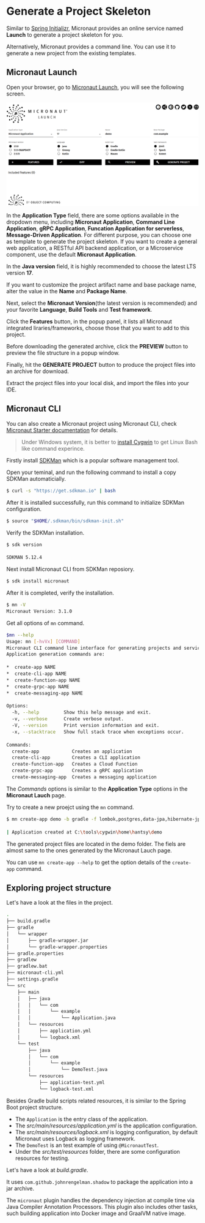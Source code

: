 # Generate a Project Skeleton

Similar to [Spring Initializr]( https://start.spring.io), Micronaut provides an online service named **Launch** to generate a project skeleton for you.

Alternatively, Micronaut provides a command line. You can use it to generate a new project from the existing templates.

## Micronaut Launch

Open your browser, go to [Micronaut Launch](https://micronaut.io/launch/), you will see the following screen.

![launch](./launch.png)

In the **Application Type** field, there are some options available in the dropdown menu, including **Micronaut Application**, **Command Line Application**, **gRPC Application**, **Funcation Application for serverless**, **Message-Driven Application**. For different purpose, you can choose one as template to generate the project skeleton. If you want to create a general web application, a RESTful API backend application, or a Microservice component, use the default **Micronaut Application**.

In the **Java version** field, it is highly recommended to choose the latest LTS version **17**.  

If you want to customize the project artifact name and base package name, alter the value in the **Name** and **Package Name**.

Next, select the **Micronaut Version**(the latest version is recommended) and your favorite **Language**, **Build Tools** and **Test framework**.

Click the **Features** button, in the popup panel, it lists all Micronaut integrated liraries/frameworks, choose those that you want to add to this project. 

Before downloading the generated archive, click the **PREVIEW** button to preview the file structure in a popup window.

Finally, hit the **GENERATE PROJECT** button to produce the project files into an archive for download.

Extract the project files into your local disk, and import the files into your IDE.  


## Micronaut CLI

You can also create a Micronaut project using Micronaut CLI, check [Micronaut Starter documentation](https://micronaut-projects.github.io/micronaut-starter/latest/guide/#installation) for details.

> Under Windows system, it is better to [install Cygwin](https://cygwin.com/install.html) to get Linux Bash like command experince.

Firstly install [SDKMan](https://sdkman.io/) which is a popular software management tool. 

Open your teminal, and run the following command to install a copy SDKMan automaticially.

```bash 
$ curl -s "https://get.sdkman.io" | bash
```

After it is installed successfully, run this command to initialize SDKMan configuration.

```bash
$ source "$HOME/.sdkman/bin/sdkman-init.sh"
```

Verify the SDKMan installation.

```bash
$ sdk version

SDKMAN 5.12.4
```

Next install Micronaut CLI from SDKMan reposiory.

```bash 
$ sdk install micronaut
```

After it is completed, verify the installation.

```bash 
$ mn -V
Micronaut Version: 3.1.0
```

Get all options of `mn` command.

```bash 
$mn --help
Usage: mn [-hvVx] [COMMAND]
Micronaut CLI command line interface for generating projects and services.
Application generation commands are:

*  create-app NAME
*  create-cli-app NAME
*  create-function-app NAME
*  create-grpc-app NAME
*  create-messaging-app NAME

Options:
  -h, --help         Show this help message and exit.
  -v, --verbose      Create verbose output.
  -V, --version      Print version information and exit.
  -x, --stacktrace   Show full stack trace when exceptions occur.

Commands:
  create-app            Creates an application
  create-cli-app        Creates a CLI application
  create-function-app   Creates a Cloud Function
  create-grpc-app       Creates a gRPC application
  create-messaging-app  Creates a messaging application

```

The *Commands* options is similar to the **Application Type** options in the **Micronaut Lauch** page.

Try to create a new proejct using the `mn` command.

```bash
$ mn create-app demo -b gradle -f lombok,postgres,data-jpa,hibernate-jpa,testcontainers -l java -t=junit

| Application created at C:\tools\cygwin\home\hantsy\demo
```

The generated project files are located in the demo folder. The fiels are almost same to the ones generated by the Micronaut Lauch page.

You can use `mn create-app --help` to get the option details of the `create-app` command.

## Exploring project structure

Let's have a look at the files in the project.

```bash
.
├── build.gradle
├── gradle
│   └── wrapper
│       ├── gradle-wrapper.jar
│       └── gradle-wrapper.properties
├── gradle.properties
├── gradlew
├── gradlew.bat
├── micronaut-cli.yml
├── settings.gradle
└── src
    ├── main
    │   ├── java
    │   │   └── com
    │   │       └── example
    │   │           └── Application.java
    │   └── resources
    │       ├── application.yml
    │       └── logback.xml
    └── test
        ├── java
        │   └── com
        │       └── example
        │           └── DemoTest.java
        └── resources
            ├── application-test.yml
            └── logback-test.xml
```

Besides Gradle build scripts related resources, it is similar to the Spring Boot project structure. 

* The `Application` is the entry class of the application.
* The *src/main/resources/application.yml* is the application configuration.
* The *src/main/resources/logback.xml*  is logging configuration, by default Micronaut uses Logback as logging framework.
* The `DemoTest` is an test example of using `@MicronautTest`. 
* Under the *src/test/resources* folder, there are some configuration resources for testing.

Let's have a look at *build.gradle*.

It uses `com.github.johnrengelman.shadow` to package the application into a jar archive.

The `micronaut` plugin handles the dependency injection at compile time via Java Compiler Annotation Processors. This plugin also includes other tasks, such building application into Docker image and GraalVM native image.

